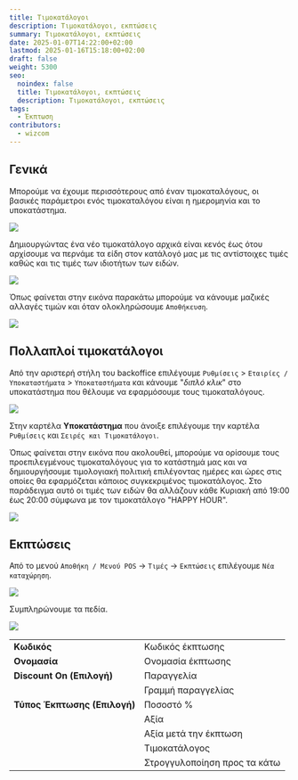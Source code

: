 ```yaml
---
title: Τιμοκατάλογοι
description: Τιμοκατάλογοι, εκπτώσεις
summary: Τιμοκατάλογοι, εκπτώσεις
date: 2025-01-07T14:22:00+02:00
lastmod: 2025-01-16T15:18:00+02:00
draft: false
weight: 5300
seo:
  noindex: false
  title: Τιμοκατάλογοι, εκπτώσεις
  description: Τιμοκατάλογοι, εκπτώσεις
tags:
  - Έκπτωση
contributors:
  - wizcom
---
```


## Γενικά

Μπορούμε να έχουμε περισσότερους από έναν τιμοκαταλόγους, οι βασικές παράμετροι ενός τιμοκαταλόγου είναι η ημερομηνία και το υποκατάστημα.

![](/images/pricelist-001.jpg)

Δημιουργώντας ένα νέο τιμοκατάλογο αρχικά είναι κενός έως ότου αρχίσουμε να περνάμε τα είδη στον κατάλογό μας με τις αντίστοιχες τιμές καθώς και τις τιμές των ιδιοτήτων των ειδών.

![](/images/pricelist-002.jpg)

Όπως φαίνεται στην εικόνα παρακάτω μπορούμε να κάνουμε μαζικές αλλαγές τιμών και όταν ολοκληρώσουμε `Αποθήκευση`.

![](/images/pricelist-003.jpg)

## Πολλαπλοί τιμοκατάλογοι

Από την αριστερή στήλη του backoffice επιλέγουμε `Ρυθμίσεις` > `Εταιρίες / Υποκαταστήματα` > `Υποκαταστήματα` και κάνουμε "_διπλό κλικ_" στο υποκατάστημα που θέλουμε να εφαρμόσουμε τους τιμοκαταλόγους.

![](/images/pricelist-004.jpg)

Στην καρτέλα **Υποκατάστημα** που άνοιξε επιλέγουμε την καρτέλα `Ρυθμίσεις` και `Σειρές και Τιμοκατάλογοι`.

Όπως φαίνεται στην εικόνα που ακολουθεί, μπορούμε να ορίσουμε τους προεπιλεγμένους τιμοκαταλόγους για το κατάστημά μας και να δημιουργήσουμε τιμολογιακή πολιτική επιλέγοντας ημέρες και ώρες στις οποίες θα εφαρμόζεται κάποιος συγκεκριμένος τιμοκατάλογος. Στο παράδειγμα αυτό οι τιμές των ειδών θα αλλάζουν κάθε Κυριακή από 19:00 έως 20:00 σύμφωνα με τον τιμοκατάλογο "HAPPY HOUR".

![](/images/pricelist-005.png)

## Εκπτώσεις

Από το μενού `Αποθήκη / Μενού POS` -> `Τιμές` -> `Εκπτώσεις` επιλέγουμε `Νέα καταχώρηση`.

![](/images/pricelist-sales-001.jpg)

Συμπληρώνουμε τα πεδία.

![](/images/pricelist-sales-002.jpg)

|                              |                              |
| ---------------------------- | ---------------------------- |
| **Κωδικός**                  | Κωδικός έκπτωσης             |
| **Ονομασία**                 | Ονομασία έκπτωσης            |
| **Discount On (Επιλογή)**    | Παραγγελία                   |
|                              | Γραμμή παραγγελίας           |
| **Τύπος Έκπτωσης (Επιλογή)** | Ποσοστό %                    |
|                              | Αξία                         |
|                              | Αξία μετά την έκπτωση        |
|                              | Τιμοκατάλογος                |
|                              | Στρογγυλοποίηση προς τα κάτω |
